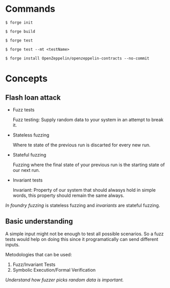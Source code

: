 # Commands

    $ forge init

    $ forge build

    $ forge test

    $ forge test --mt <testName>

    $ forge install OpenZeppelin/openzeppelin-contracts --no-commit

# Concepts

## Flash loan attack

* Fuzz tests

    Fuzz testing: Supply random data to your system in an attempt to break it.

* Stateless fuzzing

    Where te state of the previous run is discarted for every new run.

* Stateful fuzzing

    Fuzzing where the final state of your previous run is the starting state of our next run.

* Invariant tests

    Invariant: Property of our system that should alwasys hold in simple words,
    this property should remain the same always.

*In foundry* _fuzzing_ is stateless fuzzing and _invariants_ are stateful fuzzing.

## Basic understanding

A simple input might not be enough to test all possible scenarios.
So a fuzz tests would help on doing this since it programatically can send
different inputs.

Metodologies that can be used:

1. Fuzz/Invariant Tests
2. Symbolic Execution/Formal Verification

*Understand how fuzzer picks random data is important.*
